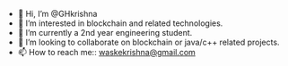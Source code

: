 - 👋 Hi, I’m @GHkrishna
- 👀 I’m interested in blockchain and related technologies.
- 🌱 I’m currently a 2nd year engineering student.
- 💞️ I’m looking to collaborate on blockchain or java/c++ related projects.
- 📫 How to reach me:: waskekrishna@gmail.com
